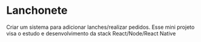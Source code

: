 # Lanchonete
Criar um sistema para adicionar lanches/realizar pedidos. Esse mini projeto visa o estudo e desenvolvimento da stack React/Node/React Native
